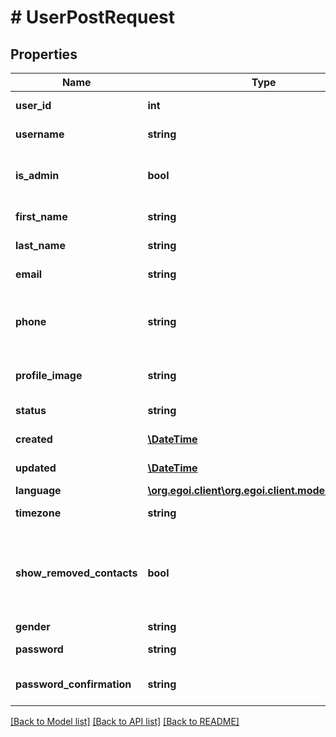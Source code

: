# # UserPostRequest

## Properties

Name | Type | Description | Notes
------------ | ------------- | ------------- | -------------
**user_id** | **int** |  | [optional] [readonly] 
**username** | **string** | User login | [optional] [readonly] 
**is_admin** | **bool** | True if user is admin, false otherwise | [optional] [readonly] [default to false]
**first_name** | **string** | First name of the user | [optional] 
**last_name** | **string** | Last name of the user | [optional] 
**email** | **string** | Email of the user | [optional] 
**phone** | **string** | User&#39;s phone (may be cellphone or phone) | [optional] 
**profile_image** | **string** | User&#39;s profile image | [optional] [readonly] 
**status** | **string** | User status | [optional] [readonly] 
**created** | [**\DateTime**](\DateTime.md) | The date and time | [optional] 
**updated** | [**\DateTime**](\DateTime.md) | The date and time | [optional] 
**language** | [**\org.egoi.client\org.egoi.client.model\Language**](Language.md) |  | [optional] 
**timezone** | **string** | User timezone | [optional] [readonly] 
**show_removed_contacts** | **bool** | True if the user can see removed contacts, false otherwise | [optional] [readonly] [default to true]
**gender** | **string** | User gender | [optional] 
**password** | **string** | User password | [optional] 
**password_confirmation** | **string** | User password confirmation | [optional] 

[[Back to Model list]](../../README.md#documentation-for-models) [[Back to API list]](../../README.md#documentation-for-api-endpoints) [[Back to README]](../../README.md)


